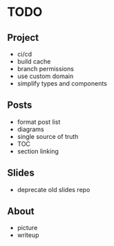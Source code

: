 # TODO

## Project

- ci/cd
- build cache
- branch permissions
- use custom domain
- simplify types and components

## Posts

- format post list
- diagrams
- single source of truth
- TOC
- section linking

## Slides

- deprecate old slides repo

## About

- picture
- writeup
